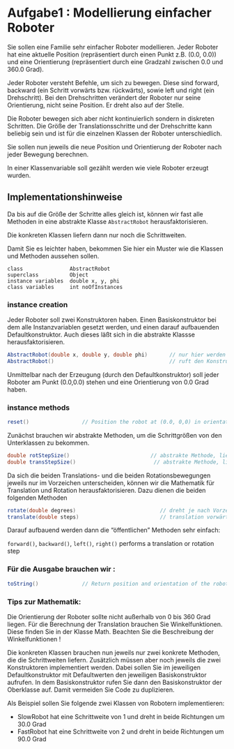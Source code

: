 Aufgabe1 : Modellierung einfacher Roboter
=========================================

Sie sollen eine Familie sehr einfacher Roboter modellieren. Jeder Roboter hat eine aktuelle Position 
(repräsentiert durch einen Punkt z.B. (0.0, 0.0)) und eine Orientierung (repräsentiert durch eine Gradzahl 
zwischen 0.0 und 360.0 Grad).

Jeder Roboter versteht Befehle, um sich zu bewegen. Diese sind forward, backward (ein Schritt vorwärts 
bzw. rückwärts), sowie left und right (ein Drehschritt). Bei den Drehschritten verändert der Roboter 
nur seine Orientierung, nicht seine Position. Er dreht also auf der Stelle. 

Die Roboter bewegen sich aber nicht kontinuierlich sondern in diskreten Schritten. Die Größe der 
Translationsschritte und der Drehschritte kann beliebig sein und ist für die einzelnen Klassen der 
Roboter unterschiedlich. 

Sie sollen nun jeweils die neue Position und Orientierung der Roboter nach jeder Bewegung berechnen. 

In einer Klassenvariable soll gezählt werden wie viele Roboter erzeugt wurden.

Implementationshinweise
-----------------------

Da bis auf die Größe der Schritte alles gleich ist, können wir fast alle Methoden in eine abstrakte 
Klasse ```AbstractRobot``` herausfaktorisieren. 

Die konkreten Klassen liefern dann nur noch die Schrittweiten.

Damit Sie es leichter haben, bekommen Sie hier ein Muster wie die Klassen und Methoden aussehen sollen.

```
class               AbstractRobot
superclass          Object
instance variables  double x, y, phi
class variables     int noOfInstances
```


### instance creation

Jeder Roboter soll zwei Konstruktoren haben. Einen Basiskonstruktor bei dem alle Instanzvariablen 
gesetzt werden, und einen darauf aufbauenden Defaultkonstruktor. Auch dieses läßt sich in die 
abstrakte Klassse herausfaktorisieren.

```java
AbstractRobot(double x, double y, double phi)       // nur hier werden die Roboter gezählt
AbstractRobot()                                     // ruft den Konstruktor oben mit Defaultwerten auf
```

Unmittelbar nach der Erzeugung (durch den Defaultkonstruktor) soll jeder Roboter am Punkt (0.0,0.0) 
stehen und eine Orientierung von 0.0 Grad haben. 

 
### instance methods

```java
reset()                 // Position the robot at (0.0, 0,0) in orientation 0.0 degrees
```

Zunächst brauchen wir abstrakte Methoden, um die Schrittgrößen von den Unterklassen zu bekommen.

```java
double rotStepSize()                          // abstrakte Methode, liefert die Größe der Drehschritte
double transStepSize()                         // abstrakte Methode, liefert die Größe der Translationsschritte
```

Da sich die beiden Translations- und die beiden Rotationsbewegungen jeweils nur im Vorzeichen unterscheiden, 
können wir die Mathematik für Translation und Rotation herausfaktorisieren. 
Dazu dienen die beiden folgenden Methoden

```java
rotate(double degrees)                           // dreht je nach Vorzeichen nach links (-) oder rechts (+)
translate(double steps)                          // translation vorwärts(+) oder rückwärts (-)
```

Darauf aufbauend werden dann die “öffentlichen”  Methoden sehr einfach: 

```forward()```, ```backward()```, ```left()```, ```right()```  performs a translation or rotation step 


### Für die Ausgabe brauchen wir :

```java
toString()              // Return position and orientation of the robot as string
```

### Tips zur Mathematik: 

Die Orientierung der Roboter sollte nicht außerhalb von 0 bis 360 Grad liegen.
Für die Berechnung der Translation brauchen Sie Winkelfunktionen. Diese finden Sie in der Klasse Math. Beachten Sie die Beschreibung der Winkelfunktionen !

Die konkreten Klassen brauchen nun jeweils nur zwei konkrete Methoden, die die Schrittweiten liefern. Zusätzlich müssen aber noch jeweils die zwei Konstruktoren implementiert werden. Dabei sollen Sie im jeweiligen Defaultkonstruktor mit Defaultwerten den jeweiligen Basiskonstruktor aufrufen. In dem Basiskonstruktor rufen Sie dann den Basiskonstruktor der Oberklasse auf. Damit vermeiden Sie Code zu duplizieren.

Als Beispiel sollen Sie folgende zwei Klassen von Robotern implementieren:

* SlowRobot hat eine Schrittweite von 1 und dreht in beide Richtungen um 30.0 Grad
* FastRobot hat eine Schrittweite von 2 und dreht in beide Richtungen um 90.0 Grad
    








